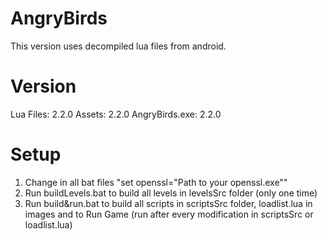 # AngryBirds
This version uses decompiled lua files from android.

# Version
Lua Files: 2.2.0
Assets: 2.2.0
AngryBirds.exe: 2.2.0

# Setup
1. Change in all bat files "set openssl="Path to your openssl.exe""
2. Run buildLevels.bat to build all levels in levelsSrc folder (only one time)
3. Run build&run.bat to build all scripts in scriptsSrc folder, loadlist.lua in images and to Run Game (run after every modification in scriptsSrc or loadlist.lua)
